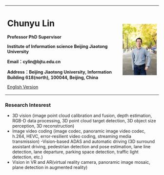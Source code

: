 <div>
<table border="0">
  <tr>
    <td width="75%">
      <h1>Chunyu Lin</h1>
      <p><b>Professor PhD Supervisor </b></p>
      <p><b>Institute of Information science Beijing Jiaotong University</b></p>
      <p><b>Email：cylin@bjtu.edu.cn</b></p>
      <p><b>Address：Beijing Jiaotong University, Information Building 618(north), 100044, Beijing, China</b></p>
      <p><a href="/index.html">English Version</a></p>
    </td>
    <td width="35%">
      <img src="./lin2.jpg" width="100%">
    </td>
  </tr>
</table>
</div>

### Research Intesrest
- 3D vision (image point cloud calibration and fusion, depth estimation, RGB-D data processing, 3D point cloud target detection, 3D object size perception, 3D reconstruction)
-  Image video coding (image codec, panoramic image video codec, h.264, HEVC, error-resilient video coding, streaming media transmission)
-Vision-based ADAS and automatic driving (3D surround assistant driving, pedestrian detection and pose estimation, lane line detection, lane departure, parking space detection, traffic light detection, etc.)
- Vision in VR and AR(virtual reality camera, panoramic image mosaic, plane detection in augmented reality)

